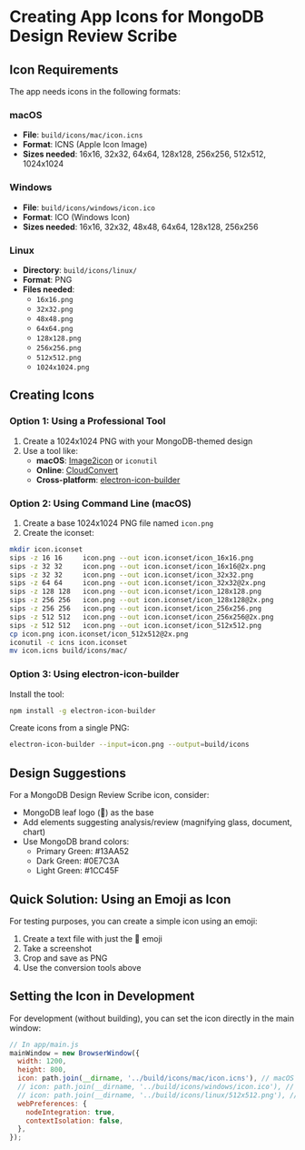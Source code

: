 # Creating App Icons for MongoDB Design Review Scribe

## Icon Requirements

The app needs icons in the following formats:

### macOS
- **File**: `build/icons/mac/icon.icns`
- **Format**: ICNS (Apple Icon Image)
- **Sizes needed**: 16x16, 32x32, 64x64, 128x128, 256x256, 512x512, 1024x1024

### Windows
- **File**: `build/icons/windows/icon.ico`
- **Format**: ICO (Windows Icon)
- **Sizes needed**: 16x16, 32x32, 48x48, 64x64, 128x128, 256x256

### Linux
- **Directory**: `build/icons/linux/`
- **Format**: PNG
- **Files needed**:
  - `16x16.png`
  - `32x32.png`
  - `48x48.png`
  - `64x64.png`
  - `128x128.png`
  - `256x256.png`
  - `512x512.png`
  - `1024x1024.png`

## Creating Icons

### Option 1: Using a Professional Tool
1. Create a 1024x1024 PNG with your MongoDB-themed design
2. Use a tool like:
   - **macOS**: [Image2icon](https://img2icnsapp.com/) or `iconutil`
   - **Online**: [CloudConvert](https://cloudconvert.com/png-to-icns)
   - **Cross-platform**: [electron-icon-builder](https://github.com/safu9/electron-icon-builder)

### Option 2: Using Command Line (macOS)

1. Create a base 1024x1024 PNG file named `icon.png`
2. Create the iconset:

```bash
mkdir icon.iconset
sips -z 16 16     icon.png --out icon.iconset/icon_16x16.png
sips -z 32 32     icon.png --out icon.iconset/icon_16x16@2x.png
sips -z 32 32     icon.png --out icon.iconset/icon_32x32.png
sips -z 64 64     icon.png --out icon.iconset/icon_32x32@2x.png
sips -z 128 128   icon.png --out icon.iconset/icon_128x128.png
sips -z 256 256   icon.png --out icon.iconset/icon_128x128@2x.png
sips -z 256 256   icon.png --out icon.iconset/icon_256x256.png
sips -z 512 512   icon.png --out icon.iconset/icon_256x256@2x.png
sips -z 512 512   icon.png --out icon.iconset/icon_512x512.png
cp icon.png icon.iconset/icon_512x512@2x.png
iconutil -c icns icon.iconset
mv icon.icns build/icons/mac/
```

### Option 3: Using electron-icon-builder

Install the tool:
```bash
npm install -g electron-icon-builder
```

Create icons from a single PNG:
```bash
electron-icon-builder --input=icon.png --output=build/icons
```

## Design Suggestions

For a MongoDB Design Review Scribe icon, consider:
- MongoDB leaf logo (🍃) as the base
- Add elements suggesting analysis/review (magnifying glass, document, chart)
- Use MongoDB brand colors:
  - Primary Green: #13AA52
  - Dark Green: #0E7C3A
  - Light Green: #1CC45F

## Quick Solution: Using an Emoji as Icon

For testing purposes, you can create a simple icon using an emoji:

1. Create a text file with just the 🍃 emoji
2. Take a screenshot
3. Crop and save as PNG
4. Use the conversion tools above

## Setting the Icon in Development

For development (without building), you can set the icon directly in the main window:

```javascript
// In app/main.js
mainWindow = new BrowserWindow({
  width: 1200,
  height: 800,
  icon: path.join(__dirname, '../build/icons/mac/icon.icns'), // macOS
  // icon: path.join(__dirname, '../build/icons/windows/icon.ico'), // Windows
  // icon: path.join(__dirname, '../build/icons/linux/512x512.png'), // Linux
  webPreferences: {
    nodeIntegration: true,
    contextIsolation: false,
  },
});
```